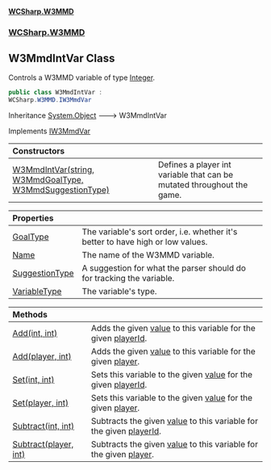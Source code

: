#### [WCSharp.W3MMD](README.md 'README')
### [WCSharp.W3MMD](WCSharp.W3MMD.md 'WCSharp.W3MMD')

## W3MmdIntVar Class

Controls a W3MMD variable of type [Integer](WCSharp.W3MMD.W3MmdVariableType.md#WCSharp.W3MMD.W3MmdVariableType.Integer 'WCSharp.W3MMD.W3MmdVariableType.Integer').

```csharp
public class W3MmdIntVar :
WCSharp.W3MMD.IW3MmdVar
```

Inheritance [System.Object](https://docs.microsoft.com/en-us/dotnet/api/System.Object 'System.Object') &#129106; W3MmdIntVar

Implements [IW3MmdVar](WCSharp.W3MMD.IW3MmdVar.md 'WCSharp.W3MMD.IW3MmdVar')

| Constructors | |
| :--- | :--- |
| [W3MmdIntVar(string, W3MmdGoalType, W3MmdSuggestionType)](WCSharp.W3MMD.W3MmdIntVar.W3MmdIntVar(string,WCSharp.W3MMD.W3MmdGoalType,WCSharp.W3MMD.W3MmdSuggestionType).md 'WCSharp.W3MMD.W3MmdIntVar.W3MmdIntVar(string, WCSharp.W3MMD.W3MmdGoalType, WCSharp.W3MMD.W3MmdSuggestionType)') | Defines a player int variable that can be mutated throughout the game. |

| Properties | |
| :--- | :--- |
| [GoalType](WCSharp.W3MMD.W3MmdIntVar.GoalType.md 'WCSharp.W3MMD.W3MmdIntVar.GoalType') | The variable's sort order, i.e. whether it's better to have high or low values. |
| [Name](WCSharp.W3MMD.W3MmdIntVar.Name.md 'WCSharp.W3MMD.W3MmdIntVar.Name') | The name of the W3MMD variable. |
| [SuggestionType](WCSharp.W3MMD.W3MmdIntVar.SuggestionType.md 'WCSharp.W3MMD.W3MmdIntVar.SuggestionType') | A suggestion for what the parser should do for tracking the variable. |
| [VariableType](WCSharp.W3MMD.W3MmdIntVar.VariableType.md 'WCSharp.W3MMD.W3MmdIntVar.VariableType') | The variable's type. |

| Methods | |
| :--- | :--- |
| [Add(int, int)](WCSharp.W3MMD.W3MmdIntVar.Add(int,int).md 'WCSharp.W3MMD.W3MmdIntVar.Add(int, int)') | Adds the given [value](WCSharp.W3MMD.W3MmdIntVar.Add(int,int).md#WCSharp.W3MMD.W3MmdIntVar.Add(int,int).value 'WCSharp.W3MMD.W3MmdIntVar.Add(int, int).value') to this variable for the given [playerId](WCSharp.W3MMD.W3MmdIntVar.Add(int,int).md#WCSharp.W3MMD.W3MmdIntVar.Add(int,int).playerId 'WCSharp.W3MMD.W3MmdIntVar.Add(int, int).playerId'). |
| [Add(player, int)](WCSharp.W3MMD.W3MmdIntVar.Add(WCSharp.Api.player,int).md 'WCSharp.W3MMD.W3MmdIntVar.Add(WCSharp.Api.player, int)') | Adds the given [value](WCSharp.W3MMD.W3MmdIntVar.Add(WCSharp.Api.player,int).md#WCSharp.W3MMD.W3MmdIntVar.Add(WCSharp.Api.player,int).value 'WCSharp.W3MMD.W3MmdIntVar.Add(WCSharp.Api.player, int).value') to this variable for the given [player](WCSharp.W3MMD.W3MmdIntVar.Add(WCSharp.Api.player,int).md#WCSharp.W3MMD.W3MmdIntVar.Add(WCSharp.Api.player,int).player 'WCSharp.W3MMD.W3MmdIntVar.Add(WCSharp.Api.player, int).player'). |
| [Set(int, int)](WCSharp.W3MMD.W3MmdIntVar.Set(int,int).md 'WCSharp.W3MMD.W3MmdIntVar.Set(int, int)') | Sets this variable to the given [value](WCSharp.W3MMD.W3MmdIntVar.Set(int,int).md#WCSharp.W3MMD.W3MmdIntVar.Set(int,int).value 'WCSharp.W3MMD.W3MmdIntVar.Set(int, int).value') for the given [playerId](WCSharp.W3MMD.W3MmdIntVar.Set(int,int).md#WCSharp.W3MMD.W3MmdIntVar.Set(int,int).playerId 'WCSharp.W3MMD.W3MmdIntVar.Set(int, int).playerId'). |
| [Set(player, int)](WCSharp.W3MMD.W3MmdIntVar.Set(WCSharp.Api.player,int).md 'WCSharp.W3MMD.W3MmdIntVar.Set(WCSharp.Api.player, int)') | Sets this variable to the given [value](WCSharp.W3MMD.W3MmdIntVar.Set(WCSharp.Api.player,int).md#WCSharp.W3MMD.W3MmdIntVar.Set(WCSharp.Api.player,int).value 'WCSharp.W3MMD.W3MmdIntVar.Set(WCSharp.Api.player, int).value') for the given [player](WCSharp.W3MMD.W3MmdIntVar.Set(WCSharp.Api.player,int).md#WCSharp.W3MMD.W3MmdIntVar.Set(WCSharp.Api.player,int).player 'WCSharp.W3MMD.W3MmdIntVar.Set(WCSharp.Api.player, int).player'). |
| [Subtract(int, int)](WCSharp.W3MMD.W3MmdIntVar.Subtract(int,int).md 'WCSharp.W3MMD.W3MmdIntVar.Subtract(int, int)') | Subtracts the given [value](WCSharp.W3MMD.W3MmdIntVar.Subtract(int,int).md#WCSharp.W3MMD.W3MmdIntVar.Subtract(int,int).value 'WCSharp.W3MMD.W3MmdIntVar.Subtract(int, int).value') to this variable for the given [playerId](WCSharp.W3MMD.W3MmdIntVar.Subtract(int,int).md#WCSharp.W3MMD.W3MmdIntVar.Subtract(int,int).playerId 'WCSharp.W3MMD.W3MmdIntVar.Subtract(int, int).playerId'). |
| [Subtract(player, int)](WCSharp.W3MMD.W3MmdIntVar.Subtract(WCSharp.Api.player,int).md 'WCSharp.W3MMD.W3MmdIntVar.Subtract(WCSharp.Api.player, int)') | Subtracts the given [value](WCSharp.W3MMD.W3MmdIntVar.Subtract(WCSharp.Api.player,int).md#WCSharp.W3MMD.W3MmdIntVar.Subtract(WCSharp.Api.player,int).value 'WCSharp.W3MMD.W3MmdIntVar.Subtract(WCSharp.Api.player, int).value') to this variable for the given [player](WCSharp.W3MMD.W3MmdIntVar.Subtract(WCSharp.Api.player,int).md#WCSharp.W3MMD.W3MmdIntVar.Subtract(WCSharp.Api.player,int).player 'WCSharp.W3MMD.W3MmdIntVar.Subtract(WCSharp.Api.player, int).player'). |
